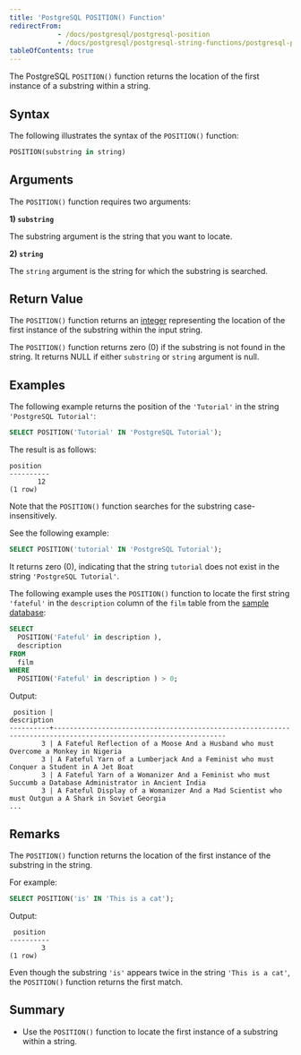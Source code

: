 ```yaml
---
title: 'PostgreSQL POSITION() Function'
redirectFrom:
            - /docs/postgresql/postgresql-position 
            - /docs/postgresql/postgresql-string-functions/postgresql-position
tableOfContents: true
---
```



The PostgreSQL `POSITION()` function returns the location of the first instance of a substring within a string.

## Syntax

The following illustrates the syntax of the `POSITION()` function:

```sql
POSITION(substring in string)
```

## Arguments

The `POSITION()` function requires two arguments:

**1) `substring`**

The substring argument is the string that you want to locate.

**2) `string`**

The `string` argument is the string for which the substring is searched.

## Return Value

The `POSITION()` function returns an [integer](/docs/postgresql/postgresql-integer) representing the location of the first instance of the substring within the input string.

The `POSITION()` function returns zero (0) if the substring is not found in the string. It returns NULL if either `substring` or `string` argument is null.

## Examples

The following example returns the position of the `'Tutorial'` in the string `'PostgreSQL Tutorial'`:

```sql
SELECT POSITION('Tutorial' IN 'PostgreSQL Tutorial');
```

The result is as follows:

```
position
----------
       12
(1 row)
```

Note that the `POSITION()` function searches for the substring case-insensitively.

See the following example:

```sql
SELECT POSITION('tutorial' IN 'PostgreSQL Tutorial');
```

It returns zero (0), indicating that the string `tutorial` does not exist in the string `'PostgreSQL Tutorial'`.

The following example uses the `POSITION()` function to locate the first string `'fateful'` in the `description` column of the `film` table from the [sample database](/docs/postgresql/postgresql-getting-started/postgresql-sample-database):

```sql
SELECT
  POSITION('Fateful' in description ),
  description
FROM
  film
WHERE
  POSITION('Fateful' in description ) > 0;
```

Output:

```
 position |                                                   description
----------+-----------------------------------------------------------------------------------------------------------------
        3 | A Fateful Reflection of a Moose And a Husband who must Overcome a Monkey in Nigeria
        3 | A Fateful Yarn of a Lumberjack And a Feminist who must Conquer a Student in A Jet Boat
        3 | A Fateful Yarn of a Womanizer And a Feminist who must Succumb a Database Administrator in Ancient India
        3 | A Fateful Display of a Womanizer And a Mad Scientist who must Outgun a A Shark in Soviet Georgia
...
```

## Remarks

The `POSITION()` function returns the location of the first instance of the substring in the string.

For example:

```sql
SELECT POSITION('is' IN 'This is a cat');
```

Output:

```
 position
----------
        3
(1 row)
```

Even though the substring `'is'` appears twice in the string `'This is a cat'`, the `POSITION()` function returns the first match.

## Summary

- Use the `POSITION()` function to locate the first instance of a substring within a string.

